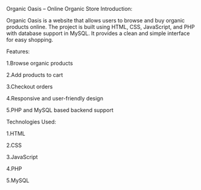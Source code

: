 Organic Oasis – Online Organic Store
Introduction:

Organic Oasis is a website that allows users to browse and buy organic products online. The project is built using HTML, CSS, JavaScript, and PHP with database support in MySQL. It provides a clean and simple interface for easy shopping.

Features:

1.Browse organic products

2.Add products to cart

3.Checkout orders

4.Responsive and user-friendly design

5.PHP and MySQL based backend support

Technologies Used:

1.HTML

2.CSS

3.JavaScript

4.PHP

5.MySQL
